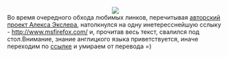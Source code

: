 <center><img src="http://exler.ru/blog/upload/msf.jpg"/></center>Во время очередного обхода любимых линков, перечитывая <a href="http://exler.ru">авторский проект Алекса Экслера</a>, натолкнулся на одну инетересснейшую сслыку - <a href="http://www.msfirefox.com/">http://www.msfirefox.com/</a> и, прочитав весь текст, свалился под стол.Внимание, знание англицкого языка приветствуется, иначе переходим по <a href="http://www.translate.ru/url/tran_url.asp?lang=ru&url=http%3A%2F%2Fwww.msfirefox.com%2F&direction=er&template=General&cp1=NO&cp2=NO&autotranslate=on&psubmit2.x=69&psubmit2.y=23">ccылке</a> и умираем от перевода =)